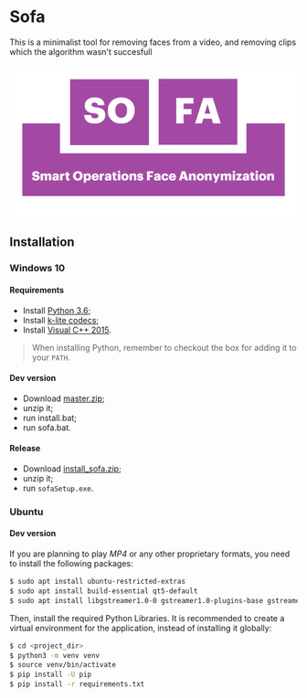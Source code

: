 # Sofa

This is a minimalist tool for removing faces from a video, and removing clips
which the algorithm wasn't succesfull

<p align="center">
  <img src="doc/static/img/tofu.png">
</p>


## Installation

### Windows 10

#### Requirements

* Install <a href="https://www.python.org/ftp/python/3.6.8/python-3.6.8-amd64.exe">Python 3.6</a>;
* Install <a href="https://codecguide.com/download_kl.htm">k-lite codecs</a>;
* Install <a href="https://www.microsoft.com/pt-br/download/details.aspx?id=52685">Visual C++ 2015</a>.

> When installing Python, remember to checkout the box for adding it to your `PATH`.


#### Dev version

* Download <a href="https://github.com/smartops-project/sofa/archive/master.zip">master.zip</a>;
* unzip it;
* run install.bat;
* run sofa.bat.

#### Release

* Download <a href="https://drive.google.com/file/d/13li4G7q_YO7gtTiecWFdjkrl9kCUeyK7/view?usp=sharing">install_sofa.zip</a>;
* unzip it;
* run `sofaSetup.exe`.

### Ubuntu

#### Dev version

If you are planning to play *MP4* or any other proprietary formats, you need
to install the following packages:

``` bash
$ sudo apt install ubuntu-restricted-extras
$ sudo apt install build-essential qt5-default
$ sudo apt install libgstreamer1.0-0 gstreamer1.0-plugins-base gstreamer1.0-plugins-good gstreamer1.0-plugins-bad gstreamer1.0-plugins-ugly gstreamer1.0-libav gstreamer1.0-doc gstreamer1.0-tools gstreamer1.0-x gstreamer1.0-alsa gstreamer1.0-gl gstreamer1.0-gtk3 gstreamer1.0-qt5 gstreamer1.0-pulseaudio
```

Then, install the required Python Libraries.
It is recommended to create a virtual environment for the application, instead
of installing it globally:

```bash
$ cd <project_dir>
$ python3 -m venv venv
$ source venv/bin/activate
$ pip install -U pip
$ pip install -r requirements.txt
```
